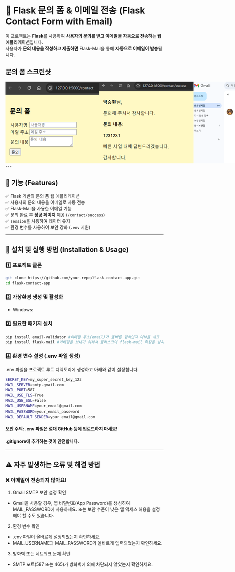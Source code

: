 # 📩 Flask 문의 폼 & 이메일 전송 (Flask Contact Form with Email)

이 프로젝트는 **Flask**를 사용하여 **사용자의 문의를 받고 이메일을 자동으로 전송하는 웹 애플리케이션**입니다.  
사용자가 **문의 내용을 작성하고 제출하면** Flask-Mail을 통해 **자동으로 이메일이 발송**됩니다.

## 문의 폼 스크린샷

<div style="display: flex; justify-content: space-around;">
  <img src="images/contact_form.png" width="300">
  <img src="images/contact_form2.png" width="300">
  <img src="images/contact_form3.png" width="300">
</div>
---

## 🚀 기능 (Features)
✅ Flask 기반의 문의 폼 웹 애플리케이션  
✅ 사용자의 문의 내용을 이메일로 자동 전송  
✅ Flask-Mail을 사용한 이메일 기능  
✅ 문의 완료 후 **성공 페이지** 제공 (`/contact/success`)  
✅ `session`을 사용하여 데이터 유지  
✅ 환경 변수를 사용하여 보안 강화 (`.env` 지원)  

---

## 🔧 설치 및 실행 방법 (Installation & Usage)

### 1️⃣ 프로젝트 클론
```bash
git clone https://github.com/your-repo/flask-contact-app.git
cd flask-contact-app
```
### 2️⃣ 가상환경 생성 및 활성화
 - Windows:

### 3️⃣ 필요한 패키지 설치

```bash
pip install email-validator #이메일 주소(email)가 올바른 형식인지 여부를 체크
pip install flask-mail #이메일을 보내기 위해서 플라스크의 flask-mail 확장을 설치
```

### 4️⃣ 환경 변수 설정 (.env 파일 생성)

.env 파일을 프로젝트 루트 디렉토리에 생성하고 아래와 같이 설정합니다.

```bash
SECRET_KEY=my_super_secret_key_123
MAIL_SERVER=smtp.gmail.com
MAIL_PORT=587
MAIL_USE_TLS=True
MAIL_USE_SSL=False
MAIL_USERNAME=your_email@gmail.com
MAIL_PASSWORD=your_email_password
MAIL_DEFAULT_SENDER=your_email@gmail.com
```
#### 보안 주의: .env 파일은 절대 GitHub 등에 업로드하지 마세요!
#### .gitignore에 추가하는 것이 안전합니다.

---

## ⚠️ 자주 발생하는 오류 및 해결 방법
### ❌ 이메일이 전송되지 않아요!
1. Gmail SMTP 보안 설정 확인
- Gmail을 사용할 경우, 앱 비밀번호(App Password)를 생성하여 MAIL_PASSWORD에 사용하세요.
    또는 보안 수준이 낮은 앱 액세스 허용을 설정해야 할 수도 있습니다.

2. 환경 변수 확인

- .env 파일이 올바르게 설정되었는지 확인하세요.
- MAIL_USERNAME과 MAIL_PASSWORD가 올바르게 입력되었는지 확인하세요.

3. 방화벽 또는 네트워크 문제 확인

- SMTP 포트(587 또는 465)가 방화벽에 의해 차단되지 않았는지 확인하세요.